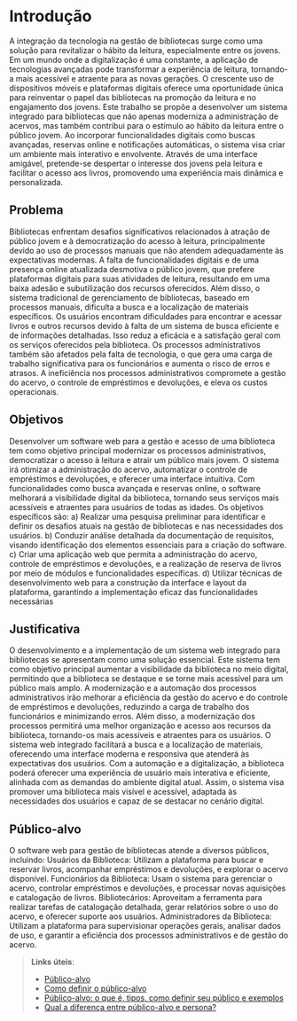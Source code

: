 # Introdução

A integração da tecnologia na gestão de bibliotecas surge como uma solução para revitalizar o hábito da leitura, especialmente entre os jovens. Em um mundo onde a digitalização é uma constante, a aplicação de tecnologias avançadas pode transformar a experiência de leitura, tornando-a mais acessível e atraente para as novas gerações. O crescente uso de dispositivos móveis e plataformas digitais oferece uma oportunidade única para reinventar o papel das bibliotecas na promoção da leitura e no engajamento dos jovens.
Este trabalho se propõe a desenvolver um sistema integrado para bibliotecas que não apenas moderniza a administração de acervos, mas também contribui para o estímulo ao hábito da leitura entre o público jovem. Ao incorporar funcionalidades digitais como buscas avançadas, reservas online e notificações automáticas, o sistema visa criar um ambiente mais interativo e envolvente. Através de uma interface amigável, pretende-se despertar o interesse dos jovens pela leitura e facilitar o acesso aos livros, promovendo uma experiência mais dinâmica e personalizada.


## Problema

Bibliotecas enfrentam desafios significativos relacionados à atração de público jovem e à democratização do acesso à leitura, principalmente devido ao uso de processos manuais que não atendem adequadamente às expectativas modernas. A falta de funcionalidades digitais e de uma presença online atualizada desmotiva o público jovem, que prefere plataformas digitais para suas atividades de leitura, resultando em uma baixa adesão e subutilização dos recursos oferecidos.
Além disso, o sistema tradicional de gerenciamento de bibliotecas, baseado em processos manuais, dificulta a busca e a localização de materiais específicos. Os usuários encontram dificuldades para encontrar e acessar livros e outros recursos devido à falta de um sistema de busca eficiente e de informações detalhadas. Isso reduz a eficácia e a satisfação geral com os serviços oferecidos pela biblioteca.
Os processos administrativos também são afetados pela falta de tecnologia, o que gera uma carga de trabalho significativa para os funcionários e aumenta o risco de erros e atrasos. A ineficiência nos processos administrativos compromete a gestão do acervo, o controle de empréstimos e devoluções, e eleva os custos operacionais.

## Objetivos

Desenvolver um software web para a gestão e acesso de uma biblioteca tem como objetivo principal modernizar os processos administrativos, democratizar o acesso à leitura e atrair um público mais jovem. O sistema irá otimizar a administração do acervo, automatizar o controle de empréstimos e devoluções, e oferecer uma interface intuitiva. Com funcionalidades como busca avançada e reservas online, o software melhorará a visibilidade digital da biblioteca, tornando seus serviços mais acessíveis e atraentes para usuários de todas as idades.
Os objetivos específicos são:
a)	Realizar uma pesquisa preliminar para identificar e definir os desafios atuais na gestão de bibliotecas e nas necessidades dos usuários.
b)	Conduzir análise detalhada da documentação de requisitos, visando identificação dos elementos essenciais para a criação do software. 
c)	Criar uma aplicação web que permita a administração do acervo, controle de empréstimos e devoluções, e a realização de reserva de livros por meio de módulos e funcionalidades específicas.
d)	Utilizar técnicas de desenvolvimento web para a construção da interface e layout da plataforma, garantindo a implementação eficaz das funcionalidades necessárias

## Justificativa

O desenvolvimento e a implementação de um sistema web integrado para bibliotecas se apresentam como uma solução essencial. Este sistema tem como objetivo principal aumentar a visibilidade da biblioteca no meio digital, permitindo que a biblioteca se destaque e se torne mais acessível para um público mais amplo. A modernização e a automação dos processos administrativos irão melhorar a eficiência da gestão do acervo e do controle de empréstimos e devoluções, reduzindo a carga de trabalho dos funcionários e minimizando erros. Além disso, a modernização dos processos permitirá uma melhor organização e acesso aos recursos da biblioteca, tornando-os mais acessíveis e atraentes para os usuários.
O sistema web integrado facilitará a busca e a localização de materiais, oferecendo uma interface moderna e responsiva que atenderá às expectativas dos usuários. Com a automação e a digitalização, a biblioteca poderá oferecer uma experiência de usuário mais interativa e eficiente, alinhada com as demandas do ambiente digital atual. Assim, o sistema visa promover uma biblioteca mais visível e acessível, adaptada às necessidades dos usuários e capaz de se destacar no cenário digital.


## Público-alvo

O software web para gestão de bibliotecas atende a diversos públicos, incluindo:
Usuários da Biblioteca: Utilizam a plataforma para buscar e reservar livros, acompanhar empréstimos e devoluções, e explorar o acervo disponível.
Funcionários da Biblioteca: Usam o sistema para gerenciar o acervo, controlar empréstimos e devoluções, e processar novas aquisições e catalogação de livros.
Bibliotecários: Aproveitam a ferramenta para realizar tarefas de catalogação detalhada, gerar relatórios sobre o uso do acervo, e oferecer suporte aos usuários.
Administradores da Biblioteca: Utilizam a plataforma para supervisionar operações gerais, analisar dados de uso, e garantir a eficiência dos processos administrativos e de gestão do acervo.

> **Links úteis**:
> - [Público-alvo](https://blog.hotmart.com/pt-br/publico-alvo/)
> - [Como definir o público-alvo](https://exame.com/pme/5-dicas-essenciais-para-definir-o-publico-alvo-do-seu-negocio/)
> - [Público-alvo: o que é, tipos, como definir seu público e exemplos](https://klickpages.com.br/blog/publico-alvo-o-que-e/)
> - [Qual a diferença entre público-alvo e persona?](https://rockcontent.com/blog/diferenca-publico-alvo-e-persona/)
